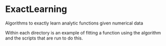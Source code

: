 # ExactLearning
Algorithms to exactly learn analytic functions given numerical data

Within each directory is an example of fitting a function using the algorithm and the scripts that are run to do this.
